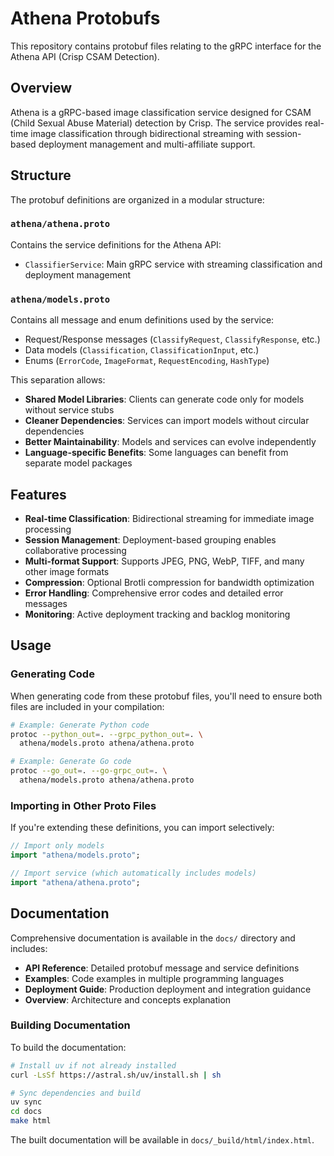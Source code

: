 # Athena Protobufs

This repository contains protobuf files relating to the gRPC interface for the
Athena API (Crisp CSAM Detection).

## Overview

Athena is a gRPC-based image classification service designed for CSAM (Child Sexual Abuse Material) detection by Crisp. The service provides real-time image classification through bidirectional streaming with session-based deployment management and multi-affiliate support.

## Structure

The protobuf definitions are organized in a modular structure:

### `athena/athena.proto`
Contains the service definitions for the Athena API:
- `ClassifierService`: Main gRPC service with streaming classification and deployment management

### `athena/models.proto`
Contains all message and enum definitions used by the service:
- Request/Response messages (`ClassifyRequest`, `ClassifyResponse`, etc.)
- Data models (`Classification`, `ClassificationInput`, etc.)
- Enums (`ErrorCode`, `ImageFormat`, `RequestEncoding`, `HashType`)

This separation allows:
- **Shared Model Libraries**: Clients can generate code only for models without service stubs
- **Cleaner Dependencies**: Services can import models without circular dependencies
- **Better Maintainability**: Models and services can evolve independently
- **Language-specific Benefits**: Some languages can benefit from separate model packages

## Features

- **Real-time Classification**: Bidirectional streaming for immediate image processing
- **Session Management**: Deployment-based grouping enables collaborative processing
- **Multi-format Support**: Supports JPEG, PNG, WebP, TIFF, and many other image formats
- **Compression**: Optional Brotli compression for bandwidth optimization
- **Error Handling**: Comprehensive error codes and detailed error messages
- **Monitoring**: Active deployment tracking and backlog monitoring

## Usage

### Generating Code

When generating code from these protobuf files, you'll need to ensure both files are included in your compilation:

```bash
# Example: Generate Python code
protoc --python_out=. --grpc_python_out=. \
  athena/models.proto athena/athena.proto

# Example: Generate Go code
protoc --go_out=. --go-grpc_out=. \
  athena/models.proto athena/athena.proto
```

### Importing in Other Proto Files

If you're extending these definitions, you can import selectively:

```protobuf
// Import only models
import "athena/models.proto";

// Import service (which automatically includes models)
import "athena/athena.proto";
```

## Documentation

Comprehensive documentation is available in the `docs/` directory and includes:

- **API Reference**: Detailed protobuf message and service definitions
- **Examples**: Code examples in multiple programming languages
- **Deployment Guide**: Production deployment and integration guidance
- **Overview**: Architecture and concepts explanation

### Building Documentation

To build the documentation:

```bash
# Install uv if not already installed
curl -LsSf https://astral.sh/uv/install.sh | sh

# Sync dependencies and build
uv sync
cd docs
make html
```

The built documentation will be available in `docs/_build/html/index.html`.
